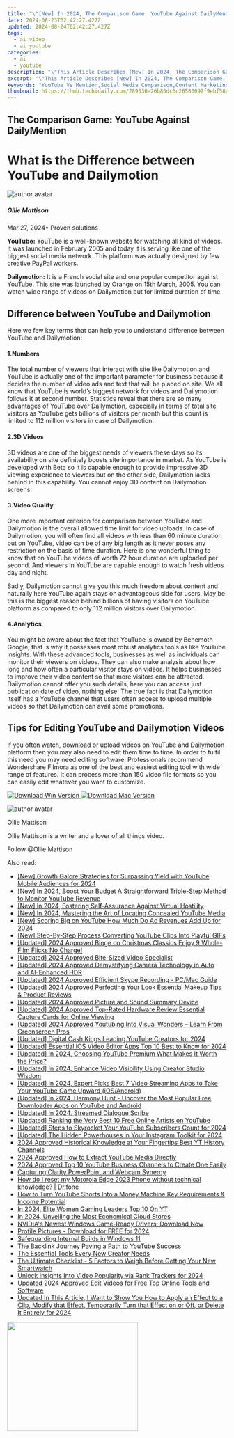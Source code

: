 ```yaml
---
title: "\"[New] In 2024, The Comparison Game  YouTube Against DailyMention\""
date: 2024-08-23T02:42:27.427Z
updated: 2024-08-24T02:42:27.427Z
tags:
  - ai video
  - ai youtube
categories:
  - ai
  - youtube
description: "\"This Article Describes [New] In 2024, The Comparison Game: YouTube Against DailyMention\""
excerpt: "\"This Article Describes [New] In 2024, The Comparison Game: YouTube Against DailyMention\""
keywords: "YouTube Vs Mention,Social Media Comparison,Content Marketing Battle,Video Platform Challenge,Brand Visibility Showdown,Online Engagement Analysis,Digital Strategy Duel"
thumbnail: https://thmb.techidaily.com/289536a26b86dc5c26586097f9ebf58e81d35aa537c61d20d15b54d1edc660b4.jpg
---
```


## The Comparison Game: YouTube Against DailyMention

# What is the Difference between YouTube and Dailymotion

![author avatar](https://images.wondershare.com/filmora/article-images/ollie-mattison.jpg)

##### Ollie Mattison

 Mar 27, 2024• Proven solutions

**YouTube:** YouTube is a well-known website for watching all kind of videos. It was launched in February 2005 and today it is serving like one of the biggest social media network. This platform was actually designed by few creative PayPal workers.

**Dailymotion:** It is a French social site and one popular competitor against YouTube. This site was launched by Orange on 15th March, 2005\. You can watch wide range of videos on Dailymotion but for limited duration of time.

## Difference between YouTube and Dailymotion

 Here we few key terms that can help you to understand difference between YouTube and Dailymotion:

#### 1.Numbers

 The total number of viewers that interact with site like Dailymotion and YouTube is actually one of the important parameter for business because it decides the number of video ads and text that will be placed on site. We all know that YouTube is world’s biggest network for videos and Dailymotion follows it at second number. Statistics reveal that there are so many advantages of YouTube over Dailymotion, especially in terms of total site visitors as YouTube gets billions of visitors per month but this count is limited to 112 million visitors in case of Dailymotion.

#### 2.3D Videos

 3D videos are one of the biggest needs of viewers these days so its availability on site definitely boosts site importance in market. As YouTube is developed with Beta so it is capable enough to provide impressive 3D viewing experience to viewers but on the other side, Dailymotion lacks behind in this capability. You cannot enjoy 3D content on Dailymotion screens.

#### 3.Video Quality

 One more important criterion for comparison between YouTube and Dailymotion is the overall allowed time limit for video uploads. In case of Dailymotion, you will often find all videos with less than 60 minute duration but on YouTube, video can be of any big length as it never poses any restriction on the basis of time duration. Here is one wonderful thing to know that on YouTube videos of worth 72 hour duration are uploaded per second. And viewers in YouTube are capable enough to watch fresh videos day and night.

 Sadly, Dailymotion cannot give you this much freedom about content and naturally here YouTube again stays on advantageous side for users. May be this is the biggest reason behind billions of having visitors on YouTube platform as compared to only 112 million visitors over Dailymotion.

#### 4.Analytics

 You might be aware about the fact that YouTube is owned by Behemoth Google; that is why it possesses most robust analytics tools as like YouTube insights. With these advanced tools, businesses as well as individuals can monitor their viewers on videos. They can also make analysis about how long and how often a particular visitor stays on videos. It helps businesses to improve their video content so that more visitors can be attracted. Dailymotion cannot offer you such details, here you can access just publication date of video, nothing else. The true fact is that Dailymotion itself has a YouTube channel that users often access to upload multiple videos so that Dailymotion can avail some promotions.

## Tips for Editing YouTube and Dailymotion Videos

 If you often watch, download or upload videos on YouTube and Dailymotion platform then you may also need to edit them time to time. In order to fulfil this need you may need editing software. Professionals recommend Wondershare Filmora as one of the best and easiest editing tool with wide range of features. It can process more than 150 video file formats so you can easily edit whatever you want to customize.

[![Download Win Version](https://images.wondershare.com/filmora/guide/download-btn-win.jpg) ](https://tools.techidaily.com/wondershare/filmora/download/) [![Download Mac Version](https://images.wondershare.com/filmora/guide/download-btn-mac.jpg) ](https://tools.techidaily.com/wondershare/filmora/download/)

![author avatar](https://images.wondershare.com/filmora/article-images/ollie-mattison.jpg)

Ollie Mattison

Ollie Mattison is a writer and a lover of all things video.

Follow @Ollie Mattison


<ins class="adsbygoogle"
     style="display:block"
     data-ad-format="autorelaxed"
     data-ad-client="ca-pub-7571918770474297"
     data-ad-slot="1223367746"></ins>



<ins class="adsbygoogle"
     style="display:block"
     data-ad-client="ca-pub-7571918770474297"
     data-ad-slot="8358498916"
     data-ad-format="auto"
     data-full-width-responsive="true"></ins>

<span class="atpl-alsoreadstyle">Also read:</span>
<div><ul>
<li><a href="https://youtube-web.techidaily.com/rowth-galore-strategies-for-surpassing-yield-with-youtube-mobile-audiences-for-2024/"><u>[New] Growth Galore  Strategies for Surpassing Yield with YouTube Mobile Audiences for 2024</u></a></li>
<li><a href="https://youtube-web.techidaily.com/n-2024-boost-your-budget-a-straightforward-triple-step-method-to-monitor-youtube-revenue/"><u>[New] In 2024, Boost Your Budget  A Straightforward Triple-Step Method to Monitor YouTube Revenue</u></a></li>
<li><a href="https://youtube-web.techidaily.com/n-2024-fostering-self-assurance-against-virtual-hostility/"><u>[New] In 2024, Fostering Self-Assurance Against Virtual Hostility</u></a></li>
<li><a href="https://youtube-web.techidaily.com/n-2024-mastering-the-art-of-locating-concealed-youtube-media/"><u>[New] In 2024, Mastering the Art of Locating Concealed YouTube Media</u></a></li>
<li><a href="https://youtube-web.techidaily.com/coring-big-on-youtube-how-much-do-ad-revenues-add-up-for-2024/"><u>[New] Scoring Big on YouTube  How Much Do Ad Revenues Add Up for 2024</u></a></li>
<li><a href="https://youtube-web.techidaily.com/tep-by-step-process-converting-youtube-clips-into-playful-gifs/"><u>[New] Step-By-Step Process  Converting YouTube Clips Into Playful GIFs</u></a></li>
<li><a href="https://youtube-web.techidaily.com/ed-2024-approved-binge-on-christmas-classics-enjoy-9-whole-film-flicks-no-charge/"><u>[Updated] 2024 Approved  Binge on Christmas Classics  Enjoy 9 Whole-Film Flicks No Charge!</u></a></li>
<li><a href="https://youtube-web.techidaily.com/ed-2024-approved-bite-sized-video-specialist/"><u>[Updated] 2024 Approved  Bite-Sized Video Specialist</u></a></li>
<li><a href="https://fox-helps.techidaily.com/updated-2024-approved-demystifying-camera-technology-in-auto-and-ai-enhanced-hdr/"><u>[Updated] 2024 Approved  Demystifying Camera Technology in Auto and AI-Enhanced HDR</u></a></li>
<li><a href="https://video-capture.techidaily.com/updated-2024-approved-efficient-skype-recording-pcmac-guide/"><u>[Updated] 2024 Approved  Efficient Skype Recording - PC/Mac Guide</u></a></li>
<li><a href="https://youtube-web.techidaily.com/ed-2024-approved-perfecting-your-look-essential-makeup-tips-and-product-reviews/"><u>[Updated] 2024 Approved  Perfecting Your Look  Essential Makeup Tips & Product Reviews</u></a></li>
<li><a href="https://youtube-web.techidaily.com/ed-2024-approved-picture-and-sound-summary-device/"><u>[Updated] 2024 Approved  Picture and Sound Summary Device</u></a></li>
<li><a href="https://youtube-web.techidaily.com/ed-2024-approved-top-rated-hardware-review-essential-capture-cards-for-online-viewing/"><u>[Updated] 2024 Approved  Top-Rated Hardware Review  Essential Capture Cards for Online Viewing</u></a></li>
<li><a href="https://youtube-web.techidaily.com/ed-2024-approved-youtubing-into-visual-wonders-learn-from-greenscreen-pros/"><u>[Updated] 2024 Approved  Youtubing Into Visual Wonders – Learn From Greenscreen Pros</u></a></li>
<li><a href="https://youtube-web.techidaily.com/ed-digital-cash-kings-leading-youtube-creators-for-2024/"><u>[Updated] Digital Cash Kings  Leading YouTube Creators for 2024</u></a></li>
<li><a href="https://youtube-web.techidaily.com/ed-essential-ios-video-editor-apps-top-10-best-to-know-for-2024/"><u>[Updated] Essential iOS Video Editor Apps  Top 10 Best to Know for 2024</u></a></li>
<li><a href="https://youtube-web.techidaily.com/ed-in-2024-choosing-youtube-premium-what-makes-it-worth-the-price/"><u>[Updated] In 2024, Choosing YouTube Premium  What Makes It Worth the Price?</u></a></li>
<li><a href="https://youtube-web.techidaily.com/ed-in-2024-enhance-video-visibility-using-creator-studio-wisdom/"><u>[Updated] In 2024, Enhance Video Visibility Using Creator Studio Wisdom</u></a></li>
<li><a href="https://youtube-web.techidaily.com/ed-in-2024-expert-picks-best-7-video-streaming-apps-to-take-your-youtube-game-upward-iosandroid/"><u>[Updated] In 2024, Expert Picks  Best 7 Video Streaming Apps to Take Your YouTube Game Upward (iOS/Android)</u></a></li>
<li><a href="https://youtube-web.techidaily.com/ed-in-2024-harmony-hunt-uncover-the-most-popular-free-downloader-apps-on-youtube-and-android/"><u>[Updated] In 2024, Harmony Hunt - Uncover the Most Popular Free Downloader Apps on YouTube and Android</u></a></li>
<li><a href="https://youtube-web.techidaily.com/ed-in-2024-streamed-dialogue-scribe/"><u>[Updated] In 2024, Streamed Dialogue Scribe</u></a></li>
<li><a href="https://youtube-web.techidaily.com/ed-ranking-the-very-best-10-free-online-artists-on-youtube/"><u>[Updated] Ranking the Very Best 10 Free Online Artists on YouTube</u></a></li>
<li><a href="https://youtube-web.techidaily.com/ed-steps-to-skyrocket-your-youtube-subscribers-count-for-2024/"><u>[Updated] Steps to Skyrocket Your YouTube Subscribers Count for 2024</u></a></li>
<li><a href="https://instagram-video-recordings.techidaily.com/updated-the-hidden-powerhouses-in-your-instagram-toolkit-for-2024/"><u>[Updated] The Hidden Powerhouses in Your Instagram Toolkit for 2024</u></a></li>
<li><a href="https://youtube-web.techidaily.com/approved-historical-knowledge-at-your-fingertips-best-yt-history-channels/"><u>2024 Approved  Historical Knowledge at Your Fingertips  Best YT History Channels</u></a></li>
<li><a href="https://youtube-web.techidaily.com/approved-how-to-extract-youtube-media-directly/"><u>2024 Approved  How to Extract YouTube Media Directly</u></a></li>
<li><a href="https://youtube-web.techidaily.com/approved-top-10-youtube-business-channels-to-create-one-easily/"><u>2024 Approved  Top 10 YouTube Business Channels to Create One Easily</u></a></li>
<li><a href="https://digital-screen-recording.techidaily.com/capturing-clarity-powerpoint-and-webcam-synergy/"><u>Capturing Clarity  PowerPoint and Webcam Synergy</u></a></li>
<li><a href="https://techidaily.com/how-do-i-reset-my-motorola-edge-2023-phone-without-technical-knowledge-drfone-by-drfone-reset-android-reset-android/"><u>How do I reset my Motorola Edge 2023 Phone without technical knowledge? | Dr.fone</u></a></li>
<li><a href="https://youtube-web.techidaily.com/o-turn-youtube-shorts-into-a-money-machine-key-requirements-and-income-potential/"><u>How to Turn YouTube Shorts Into a Money Machine  Key Requirements & Income Potential</u></a></li>
<li><a href="https://youtube-web.techidaily.com/24-elite-women-gaming-leaders-top-10-on-yt/"><u>In 2024, Elite Women Gaming Leaders  Top 10 On YT</u></a></li>
<li><a href="https://some-guidance.techidaily.com/in-2024-unveiling-the-most-economical-cloud-stores/"><u>In 2024, Unveiling the Most Economical Cloud Stores</u></a></li>
<li><a href="https://win-dash.techidaily.com/nvidias-newest-windows-game-ready-drivers-download-now/"><u>NVIDIA's Newest Windows Game-Ready Drivers: Download Now</u></a></li>
<li><a href="https://youtube-web.techidaily.com/le-pictures-download-for-free-for-2024/"><u>Profile Pictures - Download for FREE for 2024</u></a></li>
<li><a href="https://win11-tips.techidaily.com/safeguarding-internal-builds-in-windows-11/"><u>Safeguarding Internal Builds in Windows 11</u></a></li>
<li><a href="https://youtube-web.techidaily.com/acklink-journey-paving-a-path-to-youtube-success/"><u>The Backlink Journey  Paving a Path to YouTube Success</u></a></li>
<li><a href="https://youtube-web.techidaily.com/ssential-tools-every-new-creator-needs/"><u>The Essential Tools Every New Creator Needs</u></a></li>
<li><a href="https://tech-renaissance.techidaily.com/the-ultimate-checklist-5-factors-to-weigh-before-getting-your-new-smartwatch/"><u>The Ultimate Checklist - 5 Factors to Weigh Before Getting Your New Smartwatch</u></a></li>
<li><a href="https://youtube-web.techidaily.com/k-insights-into-video-popularity-via-rank-trackers-for-2024/"><u>Unlock Insights Into Video Popularity via Rank Trackers for 2024</u></a></li>
<li><a href="https://ai-video-tools.techidaily.com/updated-2024-approved-edit-videos-for-free-top-online-tools-and-software/"><u>Updated 2024 Approved Edit Videos for Free Top Online Tools and Software</u></a></li>
<li><a href="https://smart-video-creator.techidaily.com/updated-in-this-article-i-want-to-show-you-how-to-apply-an-effect-to-a-clip-modify-that-effect-temporarily-turn-that-effect-on-or-off-or-delete-it-entirely-/"><u>Updated In This Article, I Want to Show You How to Apply an Effect to a Clip, Modify that Effect, Temporarily Turn that Effect on or Off, or Delete It Entirely for 2024</u></a></li>
</ul></div>

<!-- affiliate ads begin -->
<a href="https://caperobbin.sjv.io/c/5597632/2006118/18460" target="_top" id="2006118"><img src="//a.impactradius-go.com/display-ad/18460-2006118" border="0" alt="" width="300" height="250"/></a><img height="0" width="0" src="https://imp.pxf.io/i/5597632/2006118/18460" style="position:absolute;visibility:hidden;" border="0" />
<!-- affiliate ads end -->